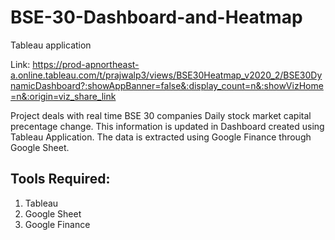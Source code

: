 # BSE-30-Dashboard-and-Heatmap
Tableau application

Link: 
https://prod-apnortheast-a.online.tableau.com/t/prajwalp3/views/BSE30Heatmap_v2020_2/BSE30DynamicDashboard?:showAppBanner=false&:display_count=n&:showVizHome=n&:origin=viz_share_link

Project deals with real time BSE 30 companies Daily stock market capital precentage change. This information is updated in Dashboard created using Tableau Application.
The data is extracted using Google Finance through Google Sheet.

## Tools Required:
1. Tableau
2. Google Sheet
3. Google Finance
